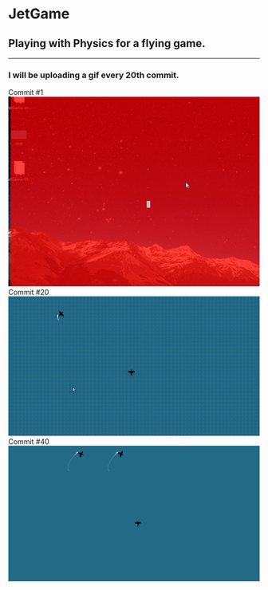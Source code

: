 # JetGame
## Playing with Physics for a flying game.
---
### I will be uploading a gif every 20th commit.

Commit #1
![alt text](gifs/0.gif "0")
Commit #20
![alt text](gifs/1.gif "1")
Commit #40
![alt text](gifs/2.gif "2")
